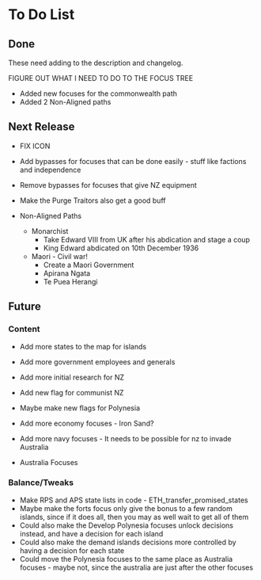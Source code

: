 # To Do List
## Done
These need adding to the description and changelog.

FIGURE OUT WHAT I NEED TO DO TO THE FOCUS TREE

- Added new focuses for the commonwealth path
- Added 2 Non-Aligned paths

## Next Release
- FIX ICON

- Add bypasses for focuses that can be done easily - stuff like factions and independence
- Remove bypasses for focuses that give NZ equipment

- Make the Purge Traitors also get a good buff

- Non-Aligned Paths
  - Monarchist
	- Take Edward VIII from UK after his abdication and stage a coup
	- King Edward abdicated on 10th December 1936
  - Maori - Civil war!
    - Create a Maori Government
	- Apirana Ngata
	- Te Puea Herangi

## Future
### Content
- Add more states to the map for islands
- Add more government employees and generals
- Add more initial research for NZ

- Add new flag for communist NZ
- Maybe make new flags for Polynesia

- Add more economy focuses - Iron Sand?
- Add more navy focuses - It needs to be possible for nz to invade Australia
- Australia Focuses

### Balance/Tweaks
- Make RPS and APS state lists in code - ETH_transfer_promised_states
- Maybe make the forts focus only give the bonus to a few random islands, since if it does all, then you may as well wait to get all of them
- Could also make the Develop Polynesia focuses unlock decisions instead, and have a decision for each island
- Could also make the demand islands decisions more controlled by having a decision for each state
- Could move the Polynesia focuses to the same place as Australia focuses - maybe not, since the australia are just after the other focuses
